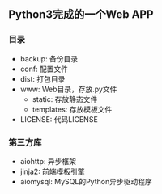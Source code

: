 ## Python3完成的一个Web APP
### 目录
- backup: 备份目录
- conf: 配置文件
- dist: 打包目录
- www: Web目录，存放.py文件
    - static: 存放静态文件
    - templates: 存放模板文件
- LICENSE: 代码LICENSE

### 第三方库
- aiohttp: 异步框架
- jinja2: 前端模板引擎
- aiomysql: MySQL的Python异步驱动程序
